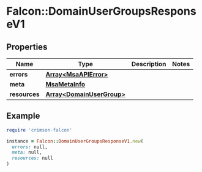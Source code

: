 # Falcon::DomainUserGroupsResponseV1

## Properties

| Name | Type | Description | Notes |
| ---- | ---- | ----------- | ----- |
| **errors** | [**Array&lt;MsaAPIError&gt;**](MsaAPIError.md) |  |  |
| **meta** | [**MsaMetaInfo**](MsaMetaInfo.md) |  |  |
| **resources** | [**Array&lt;DomainUserGroup&gt;**](DomainUserGroup.md) |  |  |

## Example

```ruby
require 'crimson-falcon'

instance = Falcon::DomainUserGroupsResponseV1.new(
  errors: null,
  meta: null,
  resources: null
)
```

